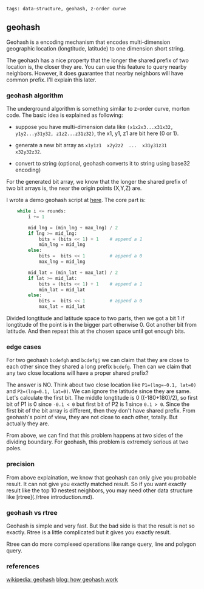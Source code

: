 ```metadata
tags: data-structure, geohash, z-order curve
```

## geohash
Geohash is a encoding mechanism that encodes multi-dimension geographic location
 (longtitude, latitude) to one dimension short string.

The geohash has a nice property that the longer the shared prefix of two location is,
 the closer they are. You can use this feature to query nearby neighbors. However,
 it does guarantee that nearby neighbors will have common prefix. I'll explain this
 later.

### geohash algorithm
The underground algorithm is something similar to z-order curve, morton code. The basic
 idea is explained as following:

- suppose you have multi-dimension data like `(x1x2x3...x31x32, y1y2...y31y32, z1z2...z31z32)`,
 the x1, y1, z1 are bit here (0 or 1).

- generate a new bit array as `x1y1z1  x2y2z2  ...  x31y31z31  x32y32z32`.

- convert to string (optional, geohash converts it to string using base32 encoding)

For the generated bit array, we know that the longer the shared prefix of two bit arrays
 is, the near the origin points (X,Y,Z) are.

I wrote a demo geohash script at [here](./scripts/geohash.py). The core part is:

```python
    while i <= rounds:
        i += 1

        mid_lng = (min_lng + max_lng) / 2
        if lng >= mid_lng:
            bits = (bits << 1) + 1    # append a 1
            min_lng = mid_lng
        else:
            bits =  bits << 1         # append a 0
            max_lng = mid_lng

        mid_lat = (min_lat + max_lat) / 2
        if lat >= mid_lat:
            bits = (bits << 1) + 1    # append a 1
            min_lat = mid_lat
        else:
            bits =  bits << 1         # append a 0
            max_lat = mid_lat
```

Divided longtitude and latitude space to two parts, then we got a bit 1 if longtitude
 of the point is in the bigger part otherwise 0. Got another bit from latitude.
 And then repeat this at the chosen space until got enough bits.

### edge cases
For two geohash `bcdefgh` and `bcdefgj` we can claim that they are close to each other
 since they shared a long prefix `bcdefg`. Then can we claim that any two close locations
 will have a proper shared prefix?

The answer is NO. Think about two close location like `P1=(lng=-0.1, lat=0)` and
 `P2=(lng=0.1, lat=0)`. We can ignore the latitude since they are same. Let's calculate
 the first bit. The middle longtitude is 0 ((-180+180)/2), so first bit of P1 is 0 since
 `-0.1 < 0` but first bit of P2 is 1 since `0.1 > 0`. Since the first bit of the bit array
 is different, then they don't have shared prefix. From geohash's point of view, they are
 not close to each other, totally. But actually they are.

From above, we can find that this problem happens at two sides of the dividing boundary.
For geohash, this problem is extremely serious at two poles.

### precision
From above explaination, we know that geohash can only give you probable result. It can
 not give you exactly matched result. So if you want exactly result like the top 10 nestest
 neighbors, you may need other data structure like [rtree](./rtree introduction.md).

### geohash vs rtree
Geohash is simple and very fast. But the bad side is that the result is not so exactly.
Rtree is a little complicated but it gives you exactly result.

Rtree can do more complexed operations like range query, line and polygon query.

### references
[wikipedia: geohash](https://en.wikipedia.org/wiki/Geohash)
[blog: how geohash work](https://www.factual.com/blog/how-geohashes-work/)

